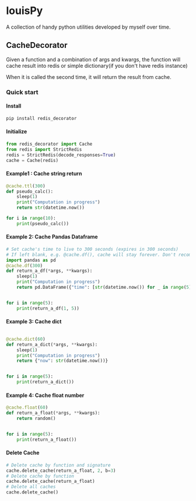 # louisPy
A collection of handy python utilities developed by myself over time.
## CacheDecorator
Given a function and a combination of args and kwargs, the function will cache result into redis or simple dictionary(if you don't have redis instance)

When it is called the second time, it will return the result from cache.

### Quick start
#### Install
```bash
pip install redis_decorator
```

#### Initialize
```python
from redis_decorator import Cache
from redis import StrictRedis
redis = StrictRedis(decode_responses=True)
cache = Cache(redis)
```
#### Example1 : Cache string return

```python
@cache.ttl(300)
def pseudo_calc():
    sleep(1)
    print("Computation in progress")
    return str(datetime.now())

for i in range(10):
    print(pseudo_calc())
```
#### Example 2: Cache Pandas Dataframe
```python
# Set cache's time to live to 300 seconds (expires in 300 seconds)
# If left blank, e.g. @cache.df(), cache will stay forever. Don't recommended.
import pandas as pd
@cache.df(300)
def return_a_df(*args, **kwargs):
    sleep(1)
    print("Computation in progress")
    return pd.DataFrame({"time": [str(datetime.now()) for _ in range(5)], "foo": list(range(5))})


for i in range(5):
    print(return_a_df(1, 5))
```

#### Example 3: Cache dict
```python

@cache.dict(60)
def return_a_dict(*args, **kwargs):
    sleep(1)
    print("Computation in progress")
    return {"now": str(datetime.now())}


for i in range(5):
    print(return_a_dict())
```

#### Example 4: Cache float number
```python
@cache.float(60)
def return_a_float(*args, **kwargs):
    return random()


for i in range(5):
    print(return_a_float())
```

#### Delete Cache
```python
# Delete cache by function and signature
cache.delete_cache(return_a_float, 2, b=3) 
# Delete cache by function
cache.delete_cache(return_a_float)
# Delete all caches
cache.delete_cache()
```